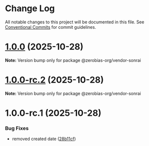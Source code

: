 # Change Log

All notable changes to this project will be documented in this file.
See [Conventional Commits](https://conventionalcommits.org) for commit guidelines.

# [1.0.0](https://github.com/zerobias-org/vendor/compare/@zerobias-org/vendor-sonrai@1.0.0-rc.2...@zerobias-org/vendor-sonrai@1.0.0) (2025-10-28)

**Note:** Version bump only for package @zerobias-org/vendor-sonrai





# [1.0.0-rc.2](https://github.com/zerobias-org/vendor/compare/@zerobias-org/vendor-sonrai@1.0.0-rc.1...@zerobias-org/vendor-sonrai@1.0.0-rc.2) (2025-10-28)

**Note:** Version bump only for package @zerobias-org/vendor-sonrai





# 1.0.0-rc.1 (2025-10-28)


### Bug Fixes

* removed created date ([28b11cf](https://github.com/zerobias-org/vendor/commit/28b11cf2563e9cdadd4b1dc83edd60d2fcd01df0))
